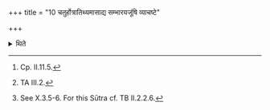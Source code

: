 +++
title = "10 चतुर्होत्रातिथ्यमासाद्य सम्भारयजूंषि व्याचष्टे"

+++

<details><summary>थिते</summary>

10. Having placed (the oblation-substance) meant for the Ātithyā-iṣṭi (on the altar)[^1] with the Caturhotr̥-formulae,[^2] he recites the Sambhārayajus (-formulae).[^3]  


[^1]: Cp. II.11.5.  

[^2]: TA III.2.  

[^3]: See X.3.5-6. For this Sūtra cf. TB II.2.2.6.
</details>
